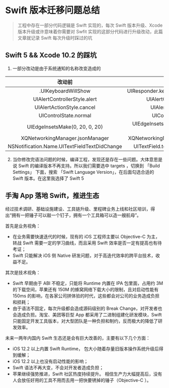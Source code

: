 # Swift 版本迁移问题总结

> 工程中存在一部分代码逻辑是 Swift 实现的，每次 Swift 版本升级、Xcode 版本升级或许意味着你需要对 Swfit 实现的这部分代码进行升级改动，此篇文章就记录 Swift 每次升级时踩过的坑

## Swift 5  && Xcode 10.2 的踩坑

1. 一部分改动是由于系统通知的名称改变造成的

| 改动前 |  改动后  |
|:--:|:--:|
|  .UIKeyboardWillShow  | UIResponder.keyboardWillShowNotification   |
|  UIAlertControllerStyle.alert | UIAlertController.Style.alert |
| UIAlertActionStyle.cancel | UIAlertAction.Style.alert |
| UIControlState.normal | UIControl.State.normal |
| UIEdgeInsetsMake(0, 20, 0, 20) | UIEdgeInsets(top: 0, left: 20, bottom: 0, right: 20) |
| XQNetworkingManager.jsonManager | XQNetworkingManager.useJSONSerializer |
| NSNotification.Name.UITextFieldTextDidChange | UITextField.textDidChangeNotification |

2. 当你修改完语法问题的时候，编译工程，发现还是存在一些问题。大体意思是说 Swift 的编译版本不再支持。所以我们需要选中 targets ，切换到 「Build Settings」 下面，搜索 「Swift Language Version」，在后面勾选合适的 Swift 版本。在这里我选择了 Swift 5



## 手淘 App 落地 Swift，推进生态

经过技术调研、基础设施建设、工具链升级、里程碑业务上线和社区培训，得出“拥有一把锤子可以敲一个钉子，拥有一个工具箱可以造一艘航母”。

首先是业务视角：
- 在业务需要快速迭代的时候，现有的 iOS 工程师主要以 Objective-C 为主，转战 Swift 需要一定的学习曲线，而且采用 Swift 效率是否一定有提高也有待考证；
- Swift 只能解决 iOS 侧 Native 研发问题，对于高迭代效率的跨平台技术，收益不足。

其次是技术视角：
- Swift 早期由于 ABI 不稳定，只能将 Runtime 内置在 IPA 包里面，占用约 3M 的下载空间，苹果还有 150M 的蜂窝网络下载大小的限制，且对启动性能有 150ms 的影响，在各家公司拼体验的时代，这些都会对公司的业务造成负担和损耗；
- 由于语法不固定，每次升级都会造成源码级别的 Break Change，对开发者也会造成负担。淘宝、美团等巨型 App 都采用了二进制组建化研发模块，Swift 只能固定开发工具版本，对大型团队是一种负担和制约，反而极大的降低了研发效率。

未来一两年内国内 Swift 生态还是会有巨大改善的，主要有以下几个方面：
- iOS 12.2 以上内置 Swift Runtime， 包大小随着存量旧版本操作系统升级后得到缓解；
- iOS 12.2 以上也没有启动性能的影响；
- Swift 语法不再大变，不会对开发者造成负担；
- 苹果继续强势推进，Swift 社区热度持续提升。
相信生产力大幅提高后，没有人会放任好用的工具不用而去用一把快要锈掉的锤子（Objective-C ）。